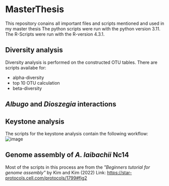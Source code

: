 # MasterThesis
This repository conains all important files and scripts mentioned and used in my master thesis
The python scripts were run with the python version 3.11. The R-Scripts were run with the R-version 4.3.1.
## Diversity analysis
Diversity analysis is performed on the constructed OTU tables. 
There are scripts availabe for:
- alpha-diversity
- top 10 OTU calculation
- beta-diversity

## *Albugo* and *Dioszegia* interactions

## Keystone analysis

The scripts for the keystone analysis contain the following workflow:
![image](https://github.com/user-attachments/assets/cc6c5672-0d4e-461a-b3c3-8e1a7267cba1)


## Genome assembly of *A. laibachii* Nc14
Most of the scripts in this process are from the *"Beginners tutorial for genome assembly"* by Kim and Kim (2022)
Link: https://star-protocols.cell.com/protocols/1799#fig2

